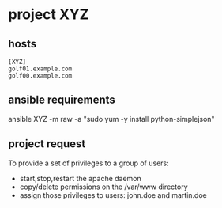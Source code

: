 # project XYZ

 

## hosts

```
[XYZ]
golf01.example.com
golf00.example.com
```

## ansible requirements

ansible XYZ -m raw -a "sudo yum -y install python-simplejson"

## project request

To provide a set of privileges to a group of users:
* start,stop,restart the apache daemon
* copy/delete permissions on the /var/www directory
* assign those privileges to users: john.doe and martin.doe
